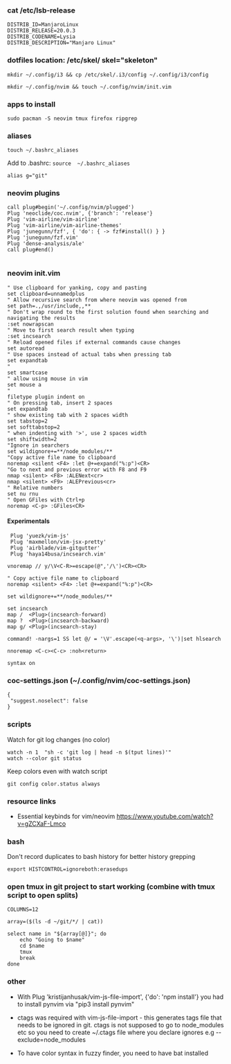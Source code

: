 
### cat /etc/lsb-release
```
DISTRIB_ID=ManjaroLinux
DISTRIB_RELEASE=20.0.3
DISTRIB_CODENAME=Lysia
DISTRIB_DESCRIPTION="Manjaro Linux"
``` 

### dotfiles location: /etc/skel/ skel="skeleton"
`mkdir ~/.config/i3 && cp /etc/skel/.i3/config ~/.config/i3/config`

`mkdir ~/.config/nvim && touch ~/.config/nvim/init.vim`

### apps to install
`sudo pacman -S neovim tmux firefox ripgrep`


### aliases
`touch ~/.bashrc_aliases`

Add to .bashrc: `source  ~/.bashrc_aliases`

```
alias g="git"
```

### neovim plugins
```
call plug#begin('~/.config/nvim/plugged')
Plug 'neoclide/coc.nvim', {'branch': 'release'}
Plug 'vim-airline/vim-airline'
Plug 'vim-airline/vim-airline-themes'
Plug 'junegunn/fzf', { 'do': { -> fzf#install() } }
Plug 'junegunn/fzf.vim'
Plug 'dense-analysis/ale'
call plug#end()
 
```
  
### neovim init.vim
```
" Use clipboard for yanking, copy and pasting
set clipboard=unnamedplus
" Allow recursive search from where neovim was opened from
set path=.,/usr/include,,**
" Don't wrap round to the first solution found when searching and navigating the results
:set nowrapscan
" Move to first search result when typing
:set incsearch
" Reload opened files if external commands cause changes
set autoread
" Use spaces instead of actual tabs when pressing tab
set expandtab
"
set smartcase
" allow using mouse in vim
set mouse a
"
filetype plugin indent on
" On pressing tab, insert 2 spaces
set expandtab
" show existing tab with 2 spaces width
set tabstop=2
set softtabstop=2
" when indenting with '>', use 2 spaces width
set shiftwidth=2
"Ignore in searchers
set wildignore+=**/node_modules/**
"Copy active file name to clipboard                                                                                                                             
noremap <silent <F4> :let @+=expand("%:p")<CR>
"Go to next and previous error with F8 and F9
nmap <silent> <F8> :ALENext<cr>
nmap <silent> <F9> :ALEPrevious<cr>
" Relative numbers
set nu rnu
" Open GFiles with Ctrl+p
noremap <C-p> :GFiles<CR>
```

#### Experimentals
``` 
 Plug 'yuezk/vim-js'                                                                                                                                                              
 Plug 'maxmellon/vim-jsx-pretty'                                                                                                                                                  
 Plug 'airblade/vim-gitgutter'                                                                                                                                                    
 Plug 'haya14busa/incsearch.vim'
 
vnoremap // y/\V<C-R>=escape(@",'/\')<CR><CR>

" Copy active file name to clipboard                                                                                                                                                 
noremap <silent> <F4> :let @+=expand("%:p")<CR>

set wildignore+=**/node_modules/**   

set incsearch
map /  <Plug>(incsearch-forward)                                                                                                                                                     
map ?  <Plug>(incsearch-backward)                                                                                                                                                    
map g/ <Plug>(incsearch-stay) 

command! -nargs=1 SS let @/ = '\V'.escape(<q-args>, '\')|set hlsearch      

nnoremap <C-c><C-c> :noh<return> 

syntax on

```


### coc-settings.json (~/.config/nvim/coc-settings.json)
```
{
 "suggest.noselect": false
}
```


### scripts
Watch for git log changes (no color)
```
watch -n 1  "sh -c 'git log | head -n $(tput lines)'"
watch --color git status
``` 
Keep colors even with watch script
```
git config color.status always
```

### resource links
* Essential keybinds for vim/neovim https://www.youtube.com/watch?v=gZCXaF-Lmco

### bash
Don't record duplicates to bash history for better history grepping
```
export HISTCONTROL=ignoreboth:erasedups
``` 

### open tmux in git project to start working (combine with tmux script to open splits)
```
COLUMNS=12

array=($(ls -d ~/git/*/ | cat))

select name in "${array[@]}"; do
    echo "Going to $name"
    cd $name
    tmux
    break
done
```

### other

* With Plug 'kristijanhusak/vim-js-file-import', {'do': 'npm install'} you had to install pynvim via "pip3 install pynvim"
* ctags was required with vim-js-file-import - this generates tags file that needs to be ignored in git. ctags is not supposed to go to node_modules etc so you need to create ~/.ctags file where you declare ignores e.g --exclude=node_modules

* To have color syntax in fuzzy finder, you need to have bat installed 

